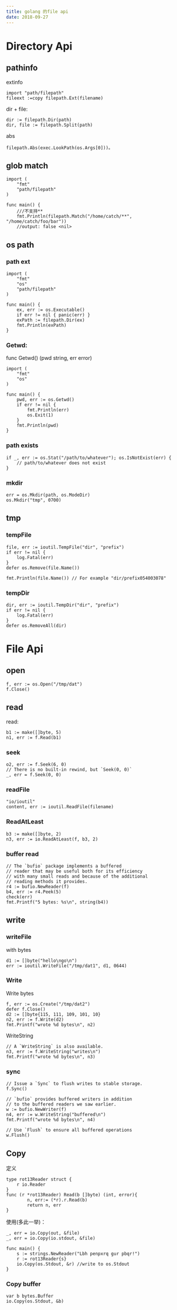 ```yaml
---
title: golang 的file api
date: 2018-09-27
---
```

# Directory Api

## pathinfo
extinfo 

    import "path/filepath"
    fileext :=copy filepath.Ext(filename)

dir + file:

    dir := filepath.Dir(path)
    dir, file := filepath.Split(path)

abs

    filepath.Abs(exec.LookPath(os.Args[0]))。

## glob match
    import (
        "fmt"
        "path/filepath"
    )

    func main() {
        ///不支持**
        fmt.Println(filepath.Match("/home/catch/**", "/home/catch/foo/bar")) 
        //output: false <nil>

## os path
### path ext

    import (
        "fmt"
        "os"
        "path/filepath"
    )

    func main() {
        ex, err := os.Executable()
        if err != nil { panic(err) }
        exPath := filepath.Dir(ex)
        fmt.Println(exPath)
    }

### Getwd: 
func Getwd() (pwd string, err error)

    import (
        "fmt"
        "os"
    )

    func main() {
        pwd, err := os.Getwd()
        if err != nil {
            fmt.Println(err)
            os.Exit(1)
        }
        fmt.Println(pwd)
    }

### path exists
    if _, err := os.Stat("/path/to/whatever"); os.IsNotExist(err) {
        // path/to/whatever does not exist
    }

### mkdir
    err = os.Mkdir(path, os.ModeDir)
	os.Mkdir("tmp", 0700)

## tmp
### tempFile
    file, err := ioutil.TempFile("dir", "prefix")
    if err != nil {
        log.Fatal(err)
    }
    defer os.Remove(file.Name())

    fmt.Println(file.Name()) // For example "dir/prefix054003078"

### tempDir
    dir, err := ioutil.TempDir("dir", "prefix")
    if err != nil {
        log.Fatal(err)
    }
    defer os.RemoveAll(dir)

# File Api

## open
    f, err := os.Open("/tmp/dat")
    f.Close()

## read
read:

    b1 := make([]byte, 5)
    n1, err := f.Read(b1)

### seek
    o2, err := f.Seek(6, 0)
    // There is no built-in rewind, but `Seek(0, 0)`
    _, err = f.Seek(0, 0)


### readFile

    "io/ioutil"
    content, err := ioutil.ReadFile(filename)

### ReadAtLeast

    b3 := make([]byte, 2)
    n3, err := io.ReadAtLeast(f, b3, 2)

### buffer read

    // The `bufio` package implements a buffered
    // reader that may be useful both for its efficiency
    // with many small reads and because of the additional
    // reading methods it provides.
    r4 := bufio.NewReader(f)
    b4, err := r4.Peek(5)
    check(err)
    fmt.Printf("5 bytes: %s\n", string(b4))

## write

### writeFile
with bytes

    d1 := []byte("hello\ngo\n")
    err := ioutil.WriteFile("/tmp/dat1", d1, 0644)

### Write
Write bytes

    f, err := os.Create("/tmp/dat2")
    defer f.Close()
    d2 := []byte{115, 111, 109, 101, 10}
    n2, err := f.Write(d2)
    fmt.Printf("wrote %d bytes\n", n2)

WriteString

    // A `WriteString` is also available.
    n3, err := f.WriteString("writes\n")
    fmt.Printf("wrote %d bytes\n", n3)

### sync

    // Issue a `Sync` to flush writes to stable storage.
    f.Sync()

    // `bufio` provides buffered writers in addition
    // to the buffered readers we saw earlier.
    w := bufio.NewWriter(f)
    n4, err := w.WriteString("buffered\n")
    fmt.Printf("wrote %d bytes\n", n4)

    // Use `Flush` to ensure all buffered operations
    w.Flush()

## Copy
定义

    type rot13Reader struct {
		r io.Reader
	}
	func (r *rot13Reader) Read(b []byte) (int, error){
			n, err:= (*r).r.Read(b)
			return n, err
	}

使用(多此一举)：

    _, err = io.Copy(out, &file)
    _, err = io.Copy(io.stdout, &file)
    
	func main() {
		s := strings.NewReader("Lbh penpxrq gur pbqr!")
		r := rot13Reader{s}
		io.Copy(os.Stdout, &r) //write to os.Stdout
	}

### Copy buffer
    var b bytes.Buffer
    io.Copy(os.Stdout, &b)